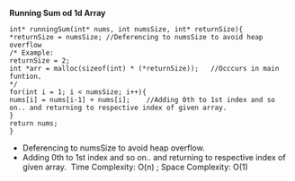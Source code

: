 **Running Sum od 1d Array**
```
int* runningSum(int* nums, int numsSize, int* returnSize){
*returnSize = numsSize; //Deferencing to numsSize to avoid heap overflow
/* Example:
returnSize = 2;
int *arr = malloc(sizeof(int) * (*returnSize));   //Occcurs in main funtion.
*/
for(int i = 1; i < numsSize; i++){
nums[i] = nums[i-1] + nums[i];    //Adding 0th to 1st index and so on.. and returning to respective index of given array.
}
return nums;
}
```
* Deferencing to numsSize to avoid heap overflow.
* Adding 0th to 1st index and so on.. and returning to respective index of given array.
​
Time Complexity: O(n) ;
Space Complexity: O(1)
​